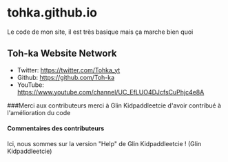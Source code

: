 # tohka.github.io
Le code de mon site, il est très basique mais ça marche bien quoi 

## Toh-ka Website Network

* Twitter: https://twitter.com/Tohka_yt
* Github: https://github.com/Toh-ka
* YouTube: https://www.youtube.com/channel/UC_EfLUO4DJcfsCuPhjc4e8A

###Merci aux contributeurs
merci à Glin Kidpaddleetcie d'avoir contribué à l'amélioration du code

#### Commentaires des contributeurs

Ici, nous sommes sur la version "Help" de Glin Kidpaddleetcie ! (Glin Kidpaddleetcie)


